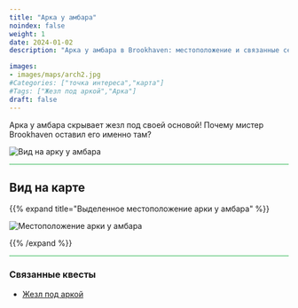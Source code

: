 ```yaml
---
title: "Арка у амбара"
noindex: false
weight: 1
date: 2024-01-02
description: "Арка у амбара в Brookhaven: местоположение и связанные секреты"

images:
- images/maps/arch2.jpg
#Categories: ["точка интереса","карта"]
#Tags: ["Жезл под аркой","Арка"]
draft: false
--- 
```


Арка у амбара скрывает жезл под своей основой! Почему мистер Brookhaven оставил его именно там?

![Вид на арку у амбара](/images/maps/arch2.jpg)

<hr style="background-color: #28b44c" size=8>

## Вид на карте

{{% expand title="Выделенное местоположение арки у амбара" %}}

![Местоположение арки у амбара](/images/maps/arch-by-barn.webp)

{{% /expand %}}

<hr style="background-color: #28b44c" size=8>

### Связанные квесты

- [Жезл под аркой](/lore/special_tools/rod_under_arch)
